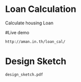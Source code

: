 # Loan Calculation
Calculate housing Loan

#Live demo
```
http://aman.in.th/loan_cal/
```

# Design Sketch
```
design_sketch.pdf
```
